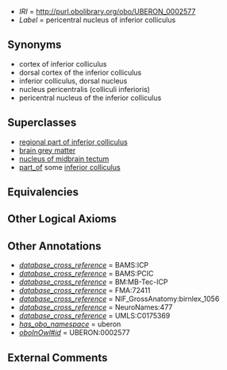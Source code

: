  * *IRI* = http://purl.obolibrary.org/obo/UBERON_0002577
 * *Label* = pericentral nucleus of inferior colliculus

## Synonyms

 * cortex of inferior colliculus
 * dorsal cortex of the inferior colliculus
 * inferior colliculus, dorsal nucleus
 * nucleus pericentralis (colliculi inferioris)
 * pericentral nucleus of the inferior colliculus

## Superclasses

 * [regional part of inferior colliculus](../../UBERON/17/UBERON_0002917.md)
 * [brain grey matter](../../UBERON/28/UBERON_0003528.md)
 * [nucleus of midbrain tectum](../../UBERON/14/UBERON_0011214.md)
 * [part_of](../../BFO/50/BFO_0000050.md) some [inferior colliculus](../../UBERON/46/UBERON_0001946.md)

## Equivalencies


## Other Logical Axioms


## Other Annotations

 * *[database_cross_reference](../../ef/oboInOwl#hasDbXref.md)* = BAMS:ICP
 * *[database_cross_reference](../../ef/oboInOwl#hasDbXref.md)* = BAMS:PCIC
 * *[database_cross_reference](../../ef/oboInOwl#hasDbXref.md)* = BM:MB-Tec-ICP
 * *[database_cross_reference](../../ef/oboInOwl#hasDbXref.md)* = FMA:72411
 * *[database_cross_reference](../../ef/oboInOwl#hasDbXref.md)* = NIF_GrossAnatomy:birnlex_1056
 * *[database_cross_reference](../../ef/oboInOwl#hasDbXref.md)* = NeuroNames:477
 * *[database_cross_reference](../../ef/oboInOwl#hasDbXref.md)* = UMLS:C0175369
 * *[has_obo_namespace](../../ce/oboInOwl#hasOBONamespace.md)* = uberon
 * *[oboInOwl#id](../../id/oboInOwl#id.md)* = UBERON:0002577

## External Comments

